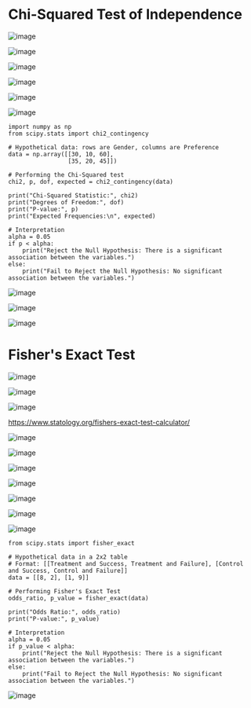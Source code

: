 # Chi-Squared Test of Independence

![image](https://user-images.githubusercontent.com/60442877/192128552-fca7962f-1ef3-4282-9258-3c1d1e339f61.png)

![image](https://user-images.githubusercontent.com/60442877/192128555-762caab2-a1b0-4eaf-9606-250072beff10.png)

![image](https://github.com/yangshiteng/Data-Science-Learning-Path/assets/60442877/89e39318-7034-46ae-8bd1-59a54e6d6ef2)

![image](https://github.com/yangshiteng/Data-Science-Learning-Path/assets/60442877/49af71d1-bee0-4ec5-b9b7-e8486b477205)

![image](https://github.com/yangshiteng/Data-Science-Learning-Path/assets/60442877/893d111f-7b6f-45b6-80f4-dd7e179daf86)

![image](https://github.com/yangshiteng/Data-Science-Learning-Path/assets/60442877/3789f4e8-8dd0-4751-835e-a35f443a34fa)

    import numpy as np
    from scipy.stats import chi2_contingency
    
    # Hypothetical data: rows are Gender, columns are Preference
    data = np.array([[30, 10, 60],
                     [35, 20, 45]])
    
    # Performing the Chi-Squared test
    chi2, p, dof, expected = chi2_contingency(data)
    
    print("Chi-Squared Statistic:", chi2)
    print("Degrees of Freedom:", dof)
    print("P-value:", p)
    print("Expected Frequencies:\n", expected)
    
    # Interpretation
    alpha = 0.05
    if p < alpha:
        print("Reject the Null Hypothesis: There is a significant association between the variables.")
    else:
        print("Fail to Reject the Null Hypothesis: No significant association between the variables.")

![image](https://github.com/yangshiteng/Data-Science-Learning-Path/assets/60442877/c204b574-d32d-474a-a022-e0a35ec8ffbb)

![image](https://github.com/yangshiteng/Data-Science-Learning-Path/assets/60442877/f5da0087-d0e8-4c89-8ec8-eec4d940ce0a)

![image](https://github.com/yangshiteng/Data-Science-Learning-Path/assets/60442877/c2c1c8aa-c2a7-4ffc-9ca4-2b226628af28)

# Fisher's Exact Test

![image](https://user-images.githubusercontent.com/60442877/191397877-26544621-e70f-4d97-91fb-e26e371d0293.png)

![image](https://user-images.githubusercontent.com/60442877/192128655-d0ad68ef-91c8-416b-b98d-764616a4ab44.png)

![image](https://user-images.githubusercontent.com/60442877/192128659-7d187da0-aaa3-4a04-8879-cffb3fc3504e.png)

https://www.statology.org/fishers-exact-test-calculator/

![image](https://user-images.githubusercontent.com/60442877/192128663-d02002c7-df1d-482a-800e-996bb5c206a1.png)

![image](https://user-images.githubusercontent.com/60442877/192128680-e08f86d3-61ad-4ab7-8f35-d5aae9aeca51.png)

![image](https://user-images.githubusercontent.com/60442877/192128688-f973b20c-a055-4b63-9003-981f578e2bc8.png)

![image](https://github.com/yangshiteng/Data-Science-Learning-Path/assets/60442877/647bdb15-9532-4558-8ba3-e1e64d9ac471)

![image](https://github.com/yangshiteng/Data-Science-Learning-Path/assets/60442877/522ebb97-781b-4fc0-87fe-16bb52448220)

![image](https://github.com/yangshiteng/Data-Science-Learning-Path/assets/60442877/147bd0b5-38ca-4610-98b7-84e4ac3396b3)

![image](https://github.com/yangshiteng/Data-Science-Learning-Path/assets/60442877/a9491713-e303-416a-8a01-8f2087efd86a)

    from scipy.stats import fisher_exact
    
    # Hypothetical data in a 2x2 table
    # Format: [[Treatment and Success, Treatment and Failure], [Control and Success, Control and Failure]]
    data = [[8, 2], [1, 9]]
    
    # Performing Fisher's Exact Test
    odds_ratio, p_value = fisher_exact(data)
    
    print("Odds Ratio:", odds_ratio)
    print("P-value:", p_value)
    
    # Interpretation
    alpha = 0.05
    if p_value < alpha:
        print("Reject the Null Hypothesis: There is a significant association between the variables.")
    else:
        print("Fail to Reject the Null Hypothesis: No significant association between the variables.")

![image](https://github.com/yangshiteng/Data-Science-Learning-Path/assets/60442877/753bafff-54f6-4cfd-8b26-f209e2729e55)
















        

